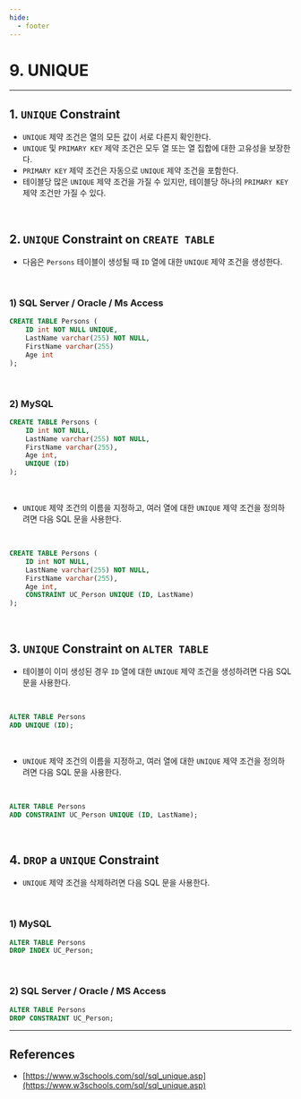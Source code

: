 ```yaml
---
hide:
  - footer
---
```


# 9. UNIQUE

---

## 1. `UNIQUE` Constraint

- `UNIQUE` 제약 조건은 열의 모든 값이 서로 다른지 확인한다.
- `UNIQUE` 및 `PRIMARY KEY` 제약 조건은 모두 열 또는 열 집합에 대한 고유성을 보장한다.
- `PRIMARY KEY` 제약 조건은 자동으로 `UNIQUE` 제약 조건을 포함한다.
- 테이블당 많은 `UNIQUE` 제약 조건을 가질 수 있지만, 테이블당 하나의 `PRIMARY KEY` 제약 조건만 가질 수 있다.

<br/>

## 2. `UNIQUE` Constraint on `CREATE TABLE`

- 다음은 `Persons` 테이블이 생성될 때 `ID` 열에 대한 `UNIQUE` 제약 조건을 생성한다.

<br/>

### 1) SQL Server / Oracle / Ms Access

```sql
CREATE TABLE Persons (
    ID int NOT NULL UNIQUE,
    LastName varchar(255) NOT NULL,
    FirstName varchar(255)
    Age int
);
```

<br/>

### 2) MySQL

```sql
CREATE TABLE Persons (
    ID int NOT NULL,
    LastName varchar(255) NOT NULL,
    FirstName varchar(255),
    Age int,
    UNIQUE (ID)
);
```

<br/>

- `UNIQUE` 제약 조건의 이름을 지정하고, 여러 열에 대한 `UNIQUE` 제약 조건을 정의하려면 다음 SQL 문을 사용한다.

<br/>

```sql
CREATE TABLE Persons (
    ID int NOT NULL,
    LastName varchar(255) NOT NULL,
    FirstName varchar(255),
    Age int,
    CONSTRAINT UC_Person UNIQUE (ID, LastName)
);
```

<br/>

## 3. `UNIQUE` Constraint on `ALTER TABLE`

- 테이블이 이미 생성된 경우 `ID` 열에 대한 `UNIQUE` 제약 조건을 생성하려면 다음 SQL 문을 사용한다.

<br/>

```sql
ALTER TABLE Persons
ADD UNIQUE (ID);
```

<br/>

- `UNIQUE` 제약 조건의 이름을 지정하고, 여러 열에 대한 `UNIQUE` 제약 조건을 정의하려면 다음 SQL 문을 사용한다.

<br/>

```sql
ALTER TABLE Persons
ADD CONSTRAINT UC_Person UNIQUE (ID, LastName);
```

<br/>

## 4. `DROP` a `UNIQUE` Constraint

- `UNIQUE` 제약 조건을 삭제하려면 다음 SQL 문을 사용한다.

<br/>

### 1) MySQL

```sql
ALTER TABLE Persons
DROP INDEX UC_Person;
```

<br/>

### 2) SQL Server / Oracle / MS Access

```sql
ALTER TABLE Persons
DROP CONSTRAINT UC_Person;
```

---

## References

- [https://www.w3schools.com/sql/sql_unique.asp](https://www.w3schools.com/sql/sql_unique.asp)
